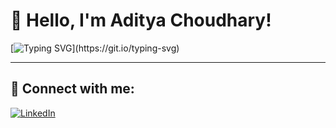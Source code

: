 # 👋 Hello, I'm Aditya Choudhary!

[![Typing SVG](https://readme-typing-svg.herokuapp.com?lines=Hello,+There!+👋;This+is+Aditya+Choudhary....)](https://git.io/typing-svg)

---

## 🔗 Connect with me:

[![LinkedIn](https://img.shields.io/badge/LinkedIn-Aditya_Choudhary-blue?style=flat&logo=linkedin)](https://www.linkedin.com/in/aditya-choudhary-586047130/)
